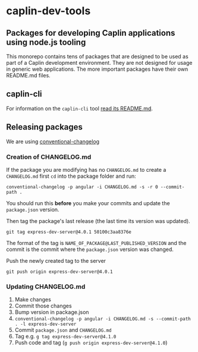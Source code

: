 # caplin-dev-tools

## Packages for developing Caplin applications using node.js tooling

This monorepo contains tens of packages that are designed to be used as part of
a Caplin development environment. They are not designed for usage in generic web
applications. The more important packages have their own README.md files.

## caplin-cli

For information on the `caplin-cli` tool
[read its README.md](https://github.com/caplin/caplin-dev-tools/blob/master/cli/README.md).

## Releasing packages

We are using [conventional-changelog](https://github.com/conventional-changelog/conventional-changelog)

### Creation of CHANGELOG.md

If the package you are modifying has no `CHANGELOG.md` to create a
`CHANGELOG.md` first `cd` into the package folder and run:

`conventional-changelog -p angular -i CHANGELOG.md -s -r 0 --commit-path .`

You should run this **before** you make your commits and update the
`package.json` version.

Then tag the package's last release (the last time its version was updated).

`git tag express-dev-server@4.0.1 50100c3aa8376e`

The format of the tag is `NAME_OF_PACKAGE@LAST_PUBLISHED_VERSION` and the commit
is the commit where the `package.json` version was changed.

Push the newly created tag to the server

`git push origin express-dev-server@4.0.1`

### Updating CHANGELOG.md

1. Make changes
2. Commit those changes
3. Bump version in package.json
4. `conventional-changelog -p angular -i CHANGELOG.md -s --commit-path . -l
   express-dev-server`
5. Commit `package.json` and `CHANGELOG.md`
6. Tag e.g. `g tag express-dev-server@4.1.0`
7. Push code and tag (`g push origin express-dev-server@4.1.0`)
